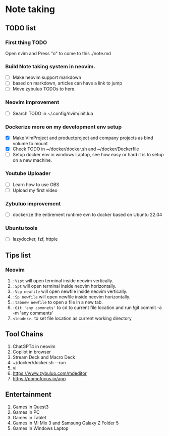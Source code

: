 # Note taking

## TODO list

### First thing TODO

Open nvim and Press "o" to come to this ./note.md

### Build Note taking system in neovim.

- [ ] Make neovim support markdown
- [ ] based on markdown, articles can have a link to jump
- [ ] Move zybuluo TODOs to here.

### Neovim improvement

- [ ] Search TODO in ~/.config/nvim/init.lua

### Dockerize more on my development env setup

- [x] Make VimProject and productproject and company projects as bind volume to mount
- [x] Check TODO in ~/docker/docker.sh and ~/docker/Dockerfile
- [ ] Setup docker env in windows Laptop, see how easy or hard it is to setup on a new machine.

### Youtube Uploader

- [ ] Learn how to use OBS
- [ ] Upload my first video

### Zybuluo improvement
 
- [ ] dockerize the entirement runtime evn to docker based on Ubuntu 22.04

### Ubuntu tools

- [ ] lazydocker, fzf, httpie

## Tips list

### Neovim

1. `:Vspt` will open terminal inside neovim vertically.
2. `:Spt` will open terminal inside neovim horizontally.
3. `:Vsp newfile` will open newfile inside neovim vertically.
5. `:Sp newfile` will open newfile inside neovim horizontally.
6. `:tabnew newfile` to open a file in a new tab.
7. `:Git 'any commnets'` to cd to current file location and run !git commit -a -m 'any comments'
8. `<leader>.` to set file location as current working directory

## Tool Chains

1. ChatGPT4 in neovim
2. Copilot in browser
3. Stream Deck and Macro Deck
4. ~/docker/docker.sh --run
5. vi
5. https://www.zybuluo.com/mdeditor
6. https://pomofocus.io/app


## Entertainment

1. Games in Quest3
2. Games in PC
3. Games in Tablet
4. Games in Mi Mix 3 and Samsung Galaxy Z Folder 5
5. Games in Windows Laptop


